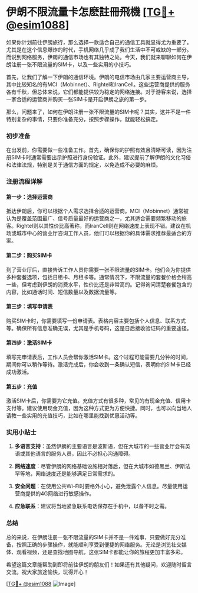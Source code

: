 # 伊朗不限流量卡怎麽註冊飛機 [[TG💪+ @esim1088](https://t.me/s/esim1088)]

如果你计划前往伊朗旅行，那么选择一款适合自己的通信工具就显得尤为重要了。尤其是在这个信息爆炸的时代，手机网络几乎成了我们生活中不可或缺的一部分。而说到网络服务，伊朗的通信市场也有其独特之处。今天，我们就来聊聊如何在伊朗注册一张不限流量的SIM卡，以及一些实用的小技巧。

首先，让我们了解一下伊朗的通信环境。伊朗的电信市场由几家主要运营商主导，其中比较知名的有MCI（Mobinnet）、Rightel和IranCell。这些运营商提供的服务各有千秋，但总体来说，它们都能提供较为稳定的网络连接。对于游客来说，选择一家合适的运营商并购买一张SIM卡是开启伊朗之旅的第一步。

那么，问题来了，如何在伊朗注册一张不限流量的SIM卡呢？其实，这并不是一件特别复杂的事情，只要你准备充分，按照步骤操作，就能轻松搞定。

### 初步准备

在出发前，你需要做一些准备工作。首先，确保你的护照有效且清晰可读，因为注册SIM卡时通常需要出示护照进行身份验证。此外，建议提前了解伊朗的文化习俗和法律法规，特别是关于通信方面的规定，以免造成不必要的麻烦。

### 注册流程详解

#### 第一步：选择运营商

抵达伊朗后，你可以根据个人需求选择合适的运营商。MCI（Mobinnet）通常被认为是覆盖范围最广、信号质量最好的运营商之一，尤其适合需要频繁移动的旅客。Rightel则以其性价比高著称，而IranCell则在网络速度上表现不错。建议在机场或城市中心的营业厅咨询工作人员，他们可以根据你的具体需求推荐最适合的方案。

#### 第二步：购买SIM卡

到了营业厅后，直接告诉工作人员你需要一张不限流量的SIM卡。他们会为你提供多种套餐选项，包括日租卡、月租卡等。通常情况下，不限流量的套餐价格会稍高一些，但考虑到伊朗的消费水平，性价比还是非常高的。记得询问清楚套餐包含的内容，比如通话时间、短信数量以及数据流量等。

#### 第三步：填写申请表

购买SIM卡时，你需要填写一份申请表。表格内容主要包括个人信息、联系方式等。确保所有信息准确无误，尤其是手机号码，这是日后接收验证码的重要途径。

#### 第四步：激活SIM卡

填写完申请表后，工作人员会帮你激活SIM卡。这个过程可能需要几分钟的时间，期间你可以稍作等待。激活完成后，你会收到一条确认短信，表明你的SIM卡已经成功激活。

#### 第五步：充值

激活SIM卡后，你需要为它充值。充值方式有很多种，常见的有现金充值、信用卡支付等。建议使用现金充值，因为这种方式更为方便快捷。同时，也可以向当地人请教一些实用的充值技巧，比如在哪里能找到优惠活动等。

### 实用小贴士

1. **多语言支持**：虽然伊朗的主要语言是波斯语，但在大城市的一些营业厅会有英语或其他语言的服务人员，因此不必担心沟通障碍。
   
2. **网络速度**：尽管伊朗的网络基础设施相对落后，但在大城市如德黑兰、伊斯法罕等地，网络速度还是能够满足日常需求的。

3. **安全问题**：在使用公共Wi-Fi时要格外小心，避免泄露个人信息。尽量使用运营商提供的4G网络进行敏感操作。

4. **应急联系**：建议将当地紧急联系电话保存在手机中，以备不时之需。

### 总结

总的来说，在伊朗注册一张不限流量的SIM卡并不是一件难事，只要做好充分准备，按照正确的步骤操作，就能顺利享受到便捷的网络服务。无论是浏览社交媒体、观看视频，还是查找地图导航，这张SIM卡都能让你的旅程更加丰富多彩。

希望这篇文章能帮助到即将前往伊朗的朋友们！如果还有其他疑问，欢迎随时留言交流。祝大家旅途愉快，玩得开心！

[[TG💪+ @esim1088](https://t.me/s/esim1088) ![Image](https://i.postimg.cc/4NQfJmqS/Snipaste-2025-05-13-00-14-12.png)]